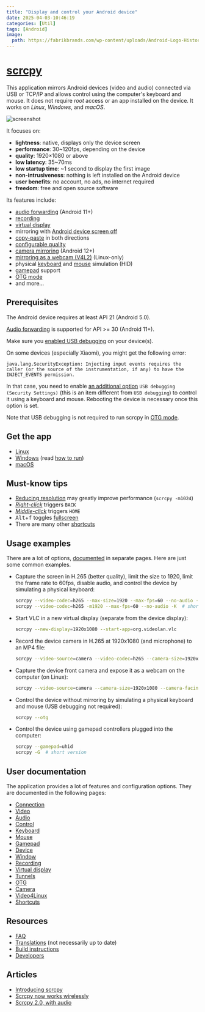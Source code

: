 ```yaml
---
title: "Display and control your Android device"
date: 2025-04-03-10:46:19
categories: [Util]
tags: [Android]
image:
  path: https://fabrikbrands.com/wp-content/uploads/Android-Logo-History-1.png
---
```


# [scrcpy](https://github.com/Genymobile/scrcpy)

This application mirrors Android devices (video and audio) connected via USB or
TCP/IP and allows control using the
computer's keyboard and mouse. It does not require _root_ access or an app
installed on the device. It works on _Linux_, _Windows_, and _macOS_.

![screenshot](https://github.com/Genymobile/scrcpy/raw/master/assets/screenshot-debian-600.jpg)

It focuses on:

- **lightness**: native, displays only the device screen
- **performance**: 30~120fps, depending on the device
- **quality**: 1920×1080 or above
- **low latency**: 35~70ms
- **low startup time**: ~1 second to display the first image
- **non-intrusiveness**: nothing is left installed on the Android device
- **user benefits**: no account, no ads, no internet required
- **freedom**: free and open source software

[lowlatency]: https://github.com/Genymobile/scrcpy/pull/646

Its features include:

- [audio forwarding](https://github.com/Genymobile/scrcpy/blob/master/doc/audio.md) (Android 11+)
- [recording](https://github.com/Genymobile/scrcpy/blob/master/doc/recording.md)
- [virtual display](https://github.com/Genymobile/scrcpy/blob/master/doc/virtual_display.md)
- mirroring with [Android device screen off](https://github.com/Genymobile/scrcpy/blob/master/doc/device.md#turn-screen-off)
- [copy-paste](https://github.com/Genymobile/scrcpy/blob/master/doc/control.md#copy-paste) in both directions
- [configurable quality](https://github.com/Genymobile/scrcpy/blob/master/doc/video.md)
- [camera mirroring](https://github.com/Genymobile/scrcpy/blob/master/doc/camera.md) (Android 12+)
- [mirroring as a webcam (V4L2)](https://github.com/Genymobile/scrcpy/blob/master/doc/v4l2.md) (Linux-only)
- physical [keyboard][hid-keyboard] and [mouse][hid-mouse] simulation (HID)
- [gamepad](https://github.com/Genymobile/scrcpy/blob/master/doc/gamepad.md) support
- [OTG mode](https://github.com/Genymobile/scrcpy/blob/master/doc/otg.md)
- and more…

[hid-keyboard]: https://github.com/Genymobile/scrcpy/blob/master/doc/keyboard.md#physical-keyboard-simulation
[hid-mouse]: https://github.com/Genymobile/scrcpy/blob/master/doc/mouse.md#physical-mouse-simulation

## Prerequisites

The Android device requires at least API 21 (Android 5.0).

[Audio forwarding](https://github.com/Genymobile/scrcpy/blob/master/doc/audio.md) is supported for API >= 30 (Android 11+).

Make sure you [enabled USB debugging][enable-adb] on your device(s).

[enable-adb]: https://developer.android.com/studio/debug/dev-options#enable

On some devices (especially Xiaomi), you might get the following error:

```
java.lang.SecurityException: Injecting input events requires the caller (or the source of the instrumentation, if any) to have the INJECT_EVENTS permission.
```

In that case, you need to enable [an additional option][control] `USB debugging
(Security Settings)` (this is an item different from `USB debugging`) to control
it using a keyboard and mouse. Rebooting the device is necessary once this
option is set.

[control]: https://github.com/Genymobile/scrcpy/issues/70#issuecomment-373286323

Note that USB debugging is not required to run scrcpy in [OTG mode](doc/otg.md).

## Get the app

- [Linux](https://github.com/Genymobile/scrcpy/blob/master/doc/linux.md)
- [Windows](doc/windows.md) (read [how to run](https://github.com/Genymobile/scrcpy/blob/master/doc/windows.md#run))
- [macOS](https://github.com/Genymobile/scrcpy/blob/master/doc/macos.md)

## Must-know tips

- [Reducing resolution](https://github.com/Genymobile/scrcpy/blob/master/doc/video.md#size) may greatly improve performance
  (`scrcpy -m1024`)
- [_Right-click_](https://github.com/Genymobile/scrcpy/blob/master/doc/mouse.md#mouse-bindings) triggers `BACK`
- [_Middle-click_](https://github.com/Genymobile/scrcpy/blob/master/doc/mouse.md#mouse-bindings) triggers `HOME`
- <kbd>Alt</kbd>+<kbd>f</kbd> toggles [fullscreen](https://github.com/Genymobile/scrcpy/blob/master/doc/window.md#fullscreen)
- There are many other [shortcuts](https://github.com/Genymobile/scrcpy/blob/master/doc/shortcuts.md)

## Usage examples

There are a lot of options, [documented](https://github.com/Genymobile/scrcpy/blob/master/#user-documentation) in separate pages.
Here are just some common examples.

- Capture the screen in H.265 (better quality), limit the size to 1920, limit
  the frame rate to 60fps, disable audio, and control the device by simulating
  a physical keyboard:

  ```bash
  scrcpy --video-codec=h265 --max-size=1920 --max-fps=60 --no-audio --keyboard=uhid
  scrcpy --video-codec=h265 -m1920 --max-fps=60 --no-audio -K  # short version
  ```

- Start VLC in a new virtual display (separate from the device display):

  ```bash
  scrcpy --new-display=1920x1080 --start-app=org.videolan.vlc
  ```

- Record the device camera in H.265 at 1920x1080 (and microphone) to an MP4
  file:

  ```bash
  scrcpy --video-source=camera --video-codec=h265 --camera-size=1920x1080 --record=file.mp4
  ```

- Capture the device front camera and expose it as a webcam on the computer (on
  Linux):

  ```bash
  scrcpy --video-source=camera --camera-size=1920x1080 --camera-facing=front --v4l2-sink=/dev/video2 --no-playback
  ```

- Control the device without mirroring by simulating a physical keyboard and
  mouse (USB debugging not required):

  ```bash
  scrcpy --otg
  ```

- Control the device using gamepad controllers plugged into the computer:

  ```bash
  scrcpy --gamepad=uhid
  scrcpy -G  # short version
  ```

## User documentation

The application provides a lot of features and configuration options. They are
documented in the following pages:

- [Connection](https://github.com/Genymobile/scrcpy/blob/master/doc/connection.md)
- [Video](https://github.com/Genymobile/scrcpy/blob/master/doc/video.md)
- [Audio](https://github.com/Genymobile/scrcpy/blob/master/doc/audio.md)
- [Control](https://github.com/Genymobile/scrcpy/blob/master/doc/control.md)
- [Keyboard](https://github.com/Genymobile/scrcpy/blob/master/doc/keyboard.md)
- [Mouse](https://github.com/Genymobile/scrcpy/blob/master/doc/mouse.md)
- [Gamepad](https://github.com/Genymobile/scrcpy/blob/master/doc/gamepad.md)
- [Device](https://github.com/Genymobile/scrcpy/blob/master/doc/device.md)
- [Window](https://github.com/Genymobile/scrcpy/blob/master/doc/window.md)
- [Recording](https://github.com/Genymobile/scrcpy/blob/master/doc/recording.md)
- [Virtual display](https://github.com/Genymobile/scrcpy/blob/master/doc/virtual_display.md)
- [Tunnels](https://github.com/Genymobile/scrcpy/blob/master/doc/tunnels.md)
- [OTG](https://github.com/Genymobile/scrcpy/blob/master/doc/otg.md)
- [Camera](https://github.com/Genymobile/scrcpy/blob/master/doc/camera.md)
- [Video4Linux](https://github.com/Genymobile/scrcpy/blob/master/doc/v4l2.md)
- [Shortcuts](https://github.com/Genymobile/scrcpy/blob/master/doc/shortcuts.md)

## Resources

- [FAQ](https://github.com/Genymobile/scrcpy/blob/master/FAQ.md)
- [Translations][wiki] (not necessarily up to date)
- [Build instructions](https://github.com/Genymobile/scrcpy/blob/master/doc/build.md)
- [Developers](https://github.com/Genymobile/scrcpy/blob/master/doc/develop.md)

[wiki]: https://github.com/Genymobile/scrcpy/wiki

## Articles

- [Introducing scrcpy][article-intro]
- [Scrcpy now works wirelessly][article-tcpip]
- [Scrcpy 2.0, with audio][article-scrcpy2]

[article-intro]: https://blog.rom1v.com/2018/03/introducing-scrcpy/
[article-tcpip]: https://www.genymotion.com/blog/open-source-project-scrcpy-now-works-wirelessly/
[article-scrcpy2]: https://blog.rom1v.com/2023/03/scrcpy-2-0-with-audio/
